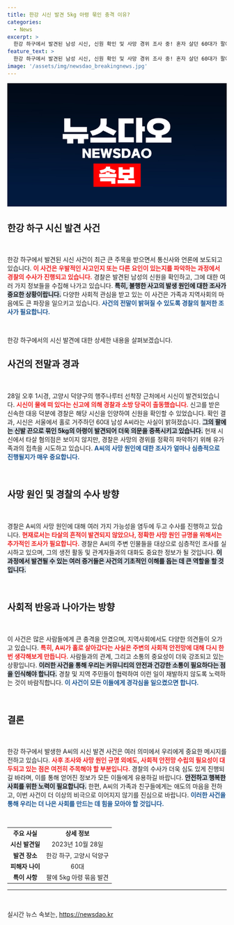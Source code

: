 ```yaml
---
title: 한강 시신 발견 5kg 아령 묶인 충격 이유?
categories:
  - News
excerpt: >
  한강 하구에서 발견된 남성 시신, 신원 확인 및 사망 경위 조사 중! 혼자 살던 60대가 팔에 5kg 아령을 묶은 채로 발견돼, 의혹이 짙어지는 상황에서 경찰 수사 착수. 클릭해 사실을 확인하세요!
feature_text: >
  한강 하구에서 발견된 남성 시신, 신원 확인 및 사망 경위 조사 중! 혼자 살던 60대가 팔에 5kg 아령을 묶은 채로 발견돼, 의혹이 짙어지는 상황에서 경찰 수사 착수. 클릭해 사실을 확인하세요!
image: '/assets/img/newsdao_breakingnews.jpg'
---
```


<p><img src="/assets/img/newsdao_breakingnews.jpg" alt="koreaapp 속보" /></p>

<h2 data-ke-size="size26">한강 하구 시신 발견 사건</h2>

<p data-ke-size="size16">&nbsp;</p>

<p>한강 하구에서 발견된 시신 사건이 최근 큰 주목을 받으면서 통신사와 언론에 보도되고 있습니다. <b><span style="color: #ee2323;">이 사건은 우발적인 사고인지 또는 다른 요인이 있는지를 파악하는 과정에서 경찰의 수사가 진행되고 있습니다.</span></b> 경찰은 발견된 남성의 신원을 확인하고, 그에 대한 여러 가지 정보들을 수집해 나가고 있습니다. <b><span style="background-color: #21538527;">특히, 불행한 사고의 발생 원인에 대한 조사가 중요한 상황이랍니다.</span></b> 다양한 사회적 관심을 받고 있는 이 사건은 가족과 지역사회의 마음에도 큰 파장을 일으키고 있습니다. <b><span style="color: #1a5490;">사건의 전말이 밝혀질 수 있도록 경찰의 철저한 조사가 필요합니다.</span></b> </p>

<p data-ke-size="size16">&nbsp;</p>

<p>한강 하구에서의 시신 발견에 대한 상세한 내용을 살펴보겠습니다.</p>

<h2 data-ke-size="size26">사건의 전말과 경과</h2>

<p data-ke-size="size16">&nbsp;</p>

<p>28일 오후 1시경, 고양시 덕양구의 행주나루터 선착장 근처에서 시신이 발견되었습니다. <b><span style="color: #ee2323;">시신이 물에 떠 있다는 신고에 의해 경찰과 소방 당국이 출동했습니다.</span></b> 신고를 받은 신속한 대응 덕분에 경찰은 해당 시신을 인양하여 신원을 확인할 수 있었습니다. 확인 결과, 시신은 서울에서 홀로 거주하던 60대 남성 A씨라는 사실이 밝혀졌습니다. <b><span style="background-color: #21538527;">그의 팔에는 신발 끈으로 묶인 5kg의 아령이 발견되어 더욱 의문을 증폭시키고 있습니다.</span></b> 현재 시신에서 타살 혐의점은 보이지 않지만, 경찰은 사망의 경위를 정확히 파악하기 위해 유가족과의 접촉을 시도하고 있습니다. <b><span style="color: #1a5490;">A씨의 사망 원인에 대한 조사가 얼마나 심층적으로 진행될지가 매우 중요합니다.</span></b></p>

<p data-ke-size="size16">&nbsp;</p>

<h2 data-ke-size="size26">사망 원인 및 경찰의 수사 방향</h2>

<p data-ke-size="size16">&nbsp;</p>

<p>경찰은 A씨의 사망 원인에 대해 여러 가지 가능성을 염두에 두고 수사를 진행하고 있습니다. <b><span style="color: #ee2323;">현재로서는 타살의 흔적이 발견되지 않았으나, 정확한 사망 원인 규명을 위해서는 추가적인 조사가 필요합니다.</span></b> 경찰은 A씨의 주변 인물들을 대상으로 심층적인 조사를 실시하고 있으며, 그의 생전 활동 및 관계자들과의 대화도 중요한 정보가 될 것입니다. <b><span style="background-color: #21538527;">이 과정에서 발견될 수 있는 여러 증거들은 사건의 기초적인 이해를 돕는 데 큰 역할을 할 것입니다.</span></b></p>

<p data-ke-size="size16">&nbsp;</p>

<h2 data-ke-size="size26">사회적 반응과 나아가는 방향</h2>

<p data-ke-size="size16">&nbsp;</p>

<p>이 사건은 많은 사람들에게 큰 충격을 안겼으며, 지역사회에서도 다양한 의견들이 오가고 있습니다. <b><span style="color: #ee2323;">특히, A씨가 홀로 살아갔다는 사실은 주변의 사회적 안전망에 대해 다시 한번 생각해보게 만듭니다.</span></b> 사람들과의 관계, 그리고 소통의 중요성이 더욱 강조되고 있는 상황입니다. <b><span style="background-color: #21538527;">이러한 사건을 통해 우리는 커뮤니티의 안전과 건강한 소통이 필요하다는 점을 인식해야 합니다.</span></b> 경찰 및 지역 주민들이 협력하여 이런 일이 재발하지 않도록 노력하는 것이 바람직합니다. <b><span style="color: #1a5490;">이 사건이 모든 이들에게 경각심을 일으켰으면 합니다.</span></b></p>

<p data-ke-size="size16">&nbsp;</p>

<h2 data-ke-size="size26">결론</h2>

<p data-ke-size="size16">&nbsp;</p>

<p>한강 하구에서 발생한 A씨의 시신 발견 사건은 여러 의미에서 우리에게 중요한 메시지를 전하고 있습니다. <b><span style="color: #ee2323;">사후 조사와 사망 원인 규명 외에도, 사회적 안전망 수립의 필요성이 대두되고 있는 점은 여전히 주목해야 할 부분입니다.</span></b> 경찰의 수사가 더욱 심도 있게 진행되길 바라며, 이를 통해 얻어진 정보가 모든 이들에게 유용하길 바랍니다. <b><span style="background-color: #21538527;">안전하고 행복한 사회를 위한 노력이 필요합니다.</span></b> 한편, A씨의 가족과 친구들에게는 애도의 마음을 전하고, 이번 사건이 더 이상의 비극으로 이어지지 않기를 진심으로 바랍니다. <b><span style="color: #1a5490;">이러한 사건을 통해 우리는 더 나은 사회를 만드는 데 힘을 모아야 할 것입니다.</span></b></p>

<p data-ke-size="size16">&nbsp;</p>

<table>
  <tr>
    <td style="text-align: center; height: 17px;"><b>주요 사실</b></td>
    <td style="text-align: center; height: 17px;"><b>상세 정보</b></td>
  </tr>
  <tr>
    <td style="text-align: center; height: 17px;"><b>시신 발견일</b></td>
    <td style="text-align: center; height: 17px;">2023년 10월 28일</td>
  </tr>
  <tr>
    <td style="text-align: center; height: 17px;"><b>발견 장소</b></td>
    <td style="text-align: center; height: 17px;">한강 하구, 고양시 덕양구</td>
  </tr>
  <tr>
    <td style="text-align: center; height: 17px;"><b>피해자 나이</b></td>
    <td style="text-align: center; height: 17px;">60대</td>
  </tr>
  <tr>
    <td style="text-align: center; height: 17px;"><b>특이 사항</b></td>
    <td style="text-align: center; height: 17px;">팔에 5kg 아령 묶음 발견</td>
  </tr>
</table>

<hr />

<p data-ke-size="size16">&nbsp;</p>
실시간 뉴스 속보는, <a href="https://newsdao.kr" rel="dofollow">https://newsdao.kr</a>


